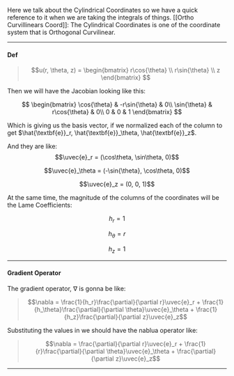 Here we talk about the Cylindrical Coordinates so we have a quick reference to it when we are taking the integrals of things. 
[[Ortho Curvillinears Coord]]: The Cylindrical Coordinates is one of the coordinate system that is Orthogonal Curvilinear. 

$$\newcommand{\uvec}[1]{\hat{\textbf{#1}}}$$

---

#### Def

> $$u(r, \theta, z) = 
> \begin{bmatrix}
>     r\cos{\theta} \\
>     r\sin{\theta} \\ 
>     z
> \end{bmatrix}
> $$

Then we will have the Jacobian looking like this: 

$$
\begin{bmatrix}
	\cos{\theta} & -r\sin{\theta} & 0\\ 
	\sin{\theta} & r\cos{\theta} & 0\\
	0 & 0 & 1
\end{bmatrix}
$$

Which is giving us the basis vector, if we normalized each of the column to get 
$\hat{\textbf{e}}_r, \hat{\textbf{e}}_\theta, \hat{\textbf{e}}_z$. 

And they are like: 
$$\uvec{e}_r = (\cos\theta, \sin\theta, 0)$$ 

$$\uvec{e}_\theta = (-\sin{\theta}, \cos\theta, 0)$$ 

$$\uvec{e}_z = (0, 0, 1)$$

At the same time, the magnitude of the columns of the coordinates will be the Lame Coefficients: 

$$h_r = 1$$ 

$$h_\theta = r$$

$$h_z = 1$$

---
#### Gradient Operator

The gradient operator, $\nabla$ is gonna be like: 

> $$\nabla = \frac{1}{h_r}\frac{\partial}{\partial r}\uvec{e}_r + \frac{1}{h_\theta}\frac{\partial}{\partial \theta}\uvec{e}_\theta + \frac{1}{h_z}\frac{\partial}{\partial z}\uvec{e}_z$$

Substituting the values in we should have the nablua operator like: 

> $$\nabla = \frac{\partial}{\partial r}\uvec{e}_r + \frac{1}{r}\frac{\partial}{\partial \theta}\uvec{e}_\theta + \frac{\partial}{\partial z}\uvec{e}_z$$

---

